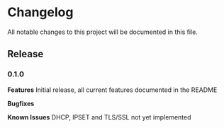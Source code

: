 # Changelog

All notable changes to this project will be documented in this file.

## Release 

### 0.1.0

**Features**
Initial release, all current features documented in the README

**Bugfixes**

**Known Issues**
DHCP, IPSET and TLS/SSL not yet implemented